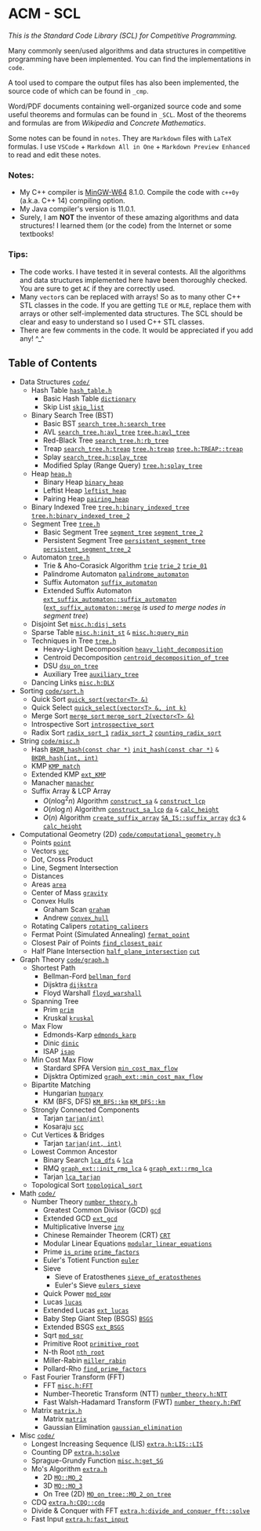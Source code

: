 # ACM - SCL

*This is the Standard Code Library (SCL) for Competitive Programming.*

Many commonly seen/used algorithms and data structures in competitive programming have been implemented. You can find the implementations in `code`.

A tool used to compare the output files has also been implemented, the source code of which can be found in `_cmp`.

Word/PDF documents containing well-organized source code and some useful theorems and formulas can be found in `_SCL`. Most of the theorems and formulas are from *Wikipedia* and *Concrete Mathematics*.

Some notes can be found in `notes`. They are `Markdown` files with `LaTeX` formulas. I use `VSCode` + `Markdown All in One` + `Markdown Preview Enhanced` to read and edit these notes.

### Notes:
- My C++ compiler is [MinGW-W64](https://sourceforge.net/projects/mingw-w64/) 8.1.0. Compile the code with `c++0y` (a.k.a. C++ 14) compiling option.
- My Java compiler's version is 11.0.1.
- Surely, I am **NOT** the inventor of these amazing algorithms and data structures! I learned them (or the code) from the Internet or some textbooks!

### Tips:
- The code works. I have tested it in several contests. All the algorithms and data structures implemented here have been thoroughly checked. You are sure to get `AC` if they are correctly used.
- Many `vector`s can be replaced with arrays! So as to many other C++ STL classes in the code. If you are getting `TLE` or `MLE`, replace them with arrays or other self-implemented data structures. The SCL should be clear and easy to understand so I used C++ STL classes.
- There are few comments in the code. It would be appreciated if you add any! ^_^

## Table of Contents
- Data Structures [`code/`](/code)
    - Hash Table [`hash_table.h`](/code/hash_table.h)
        - Basic Hash Table [`dictionary`](/code/hash_table.h)
        - Skip List [`skip_list`](/code/hash_table.h)
    - Binary Search Tree (BST)
        - Basic BST [`search_tree.h:search_tree`](/code/search_tree.h)
        - AVL [`search_tree.h:avl_tree`](/code/search_tree.h) [`tree.h:avl_tree`](/code/tree.h)
        - Red-Black Tree [`search_tree.h:rb_tree`](/code/search_tree.h)
        - Treap [`search_tree.h:treap`](/code/search_tree.h) [`tree.h:treap`](/code/tree.h) [`tree.h:TREAP::treap`](/code/tree.h)
        - Splay [`search_tree.h:splay_tree`](/code/search_tree.h)
        - Modified Splay (Range Query) [`tree.h:splay_tree`](/code/tree.h)
    - Heap [`heap.h`](/code/heap.h)
        - Binary Heap [`binary_heap`](/code/heap.h)
        - Leftist Heap [`leftist_heap`](/code/heap.h)
        - Pairing Heap [`pairing_heap`](/code/heap.h)
    - Binary Indexed Tree [`tree.h:binary_indexed_tree`](/code/tree.h) [`tree.h:binary_indexed_tree_2`](/code/tree.h)
    - Segment Tree [`tree.h`](/code/tree.h)
        - Basic Segment Tree [`segment_tree`](/code/tree.h) [`segment_tree_2`](/code/tree.h)
        - Persistent Segment Tree [`persistent_segment_tree`](/code/tree.h) [`persistent_segment_tree_2`](/code/tree.h)
    - Automaton [`tree.h`](/code/tree.h)
        - Trie & Aho-Corasick Algorithm [`trie`](/code/tree.h) [`trie_2`](/code/tree.h) [`trie_01`](/code/tree.h)
        - Palindrome Automaton [`palindrome_automaton`](/code/tree.h)
        - Suffix Automaton [`suffix_automaton`](/code/tree.h)
        - Extended Suffix Automaton [`ext_suffix_automaton::suffix_automaton`](/code/tree.h) ([`ext_suffix_automaton::merge`](/code/tree.h) *is used to merge nodes in segment tree*)
    - Disjoint Set [`misc.h:disj_sets`](/code/misc.h)
    - Sparse Table [`misc.h:init_st`](/code/misc.h) `&` [`misc.h:query_min`](/code/misc.h)
    - Techniques in Tree [`tree.h`](/code/tree.h)
        - Heavy-Light Decomposition [`heavy_light_decomposition`](/code/tree.h)
        - Centroid Decomposition [`centroid_decomposition_of_tree`](/code/tree.h)
        - DSU [`dsu_on_tree`](/code/tree.h)
        - Auxiliary Tree [`auxiliary_tree`](/code/tree.h)
    - Dancing Links [`misc.h:DLX`](/code/misc.h)
- Sorting [`code/sort.h`](/code/sort.h)
    - Quick Sort [`quick_sort(vector<T> &)`](/code/sort.h)
    - Quick Select [`quick_select(vector<T> &, int k)`](/code/sort.h)
    - Merge Sort [`merge_sort` `merge_sort_2(vector<T> &)`](/code/sort.h)
    - Introspective Sort [`introspective_sort`](/code/sort.h)
    - Radix Sort [`radix_sort_1`](/code/sort.h) [`radix_sort_2`](/code/sort.h) [`counting_radix_sort`](/code/sort.h)
- String [`code/misc.h`](/code/misc.h)
    - Hash [`BKDR_hash(const char *)`](/code/misc.h) [`init_hash(const char *)`](/code/misc.h) `&` [`BKDR_hash(int, int)`](/code/misc.h)
    - KMP [`KMP_match`](/code/misc.h)
    - Extended KMP [`ext_KMP`](/code/misc.h)
    - Manacher [`manacher`](/code/misc.h)
    - Suffix Array & LCP Array
        - $O(n\log^2 n)$ Algorithm [`construct_sa`](/code/misc.h) `&` [`construct_lcp`](/code/misc.h)
        - $O(n\log n)$ Algorithm [`construct_sa_lcp`](/code/misc.h) [`da`](/code/misc.h) `&` [`calc_height`](/code/misc.h)
        - $O(n)$ Algorithm [`create_suffix_array`](/code/misc.h) [`SA_IS::suffix_array`](/code/misc.h) [`dc3`](/code/misc.h) `&` [`calc_height`](/code/misc.h)
- Computational Geometry (2D) [`code/computational_geometry.h`](/code/computational_geometry.h)
    - Points [`point`](/code/computational_geometry.h)
    - Vectors [`vec`](/code/computational_geometry.h)
    - Dot, Cross Product
    - Line, Segment Intersection
    - Distances
    - Areas [`area`](/code/computational_geometry.h)
    - Center of Mass [`gravity`](/code/computational_geometry.h)
    - Convex Hulls
        - Graham Scan [`graham`](/code/computational_geometry.h)
        - Andrew [`convex_hull`](/code/computational_geometry.h)
    - Rotating Calipers [`rotating_calipers`](/code/computational_geometry.h)
    - Fermat Point (Simulated Annealing) [`fermat_point`](/code/computational_geometry.h)
    - Closest Pair of Points [`find_closest_pair`](/code/computational_geometry.h)
    - Half Plane Intersection [`half_plane_intersection`](/code/computational_geometry.h) [`cut`](/code/computational_geometry.h)
- Graph Theory [`code/graph.h`](/code/graph.h)
    - Shortest Path
        - Bellman-Ford [`bellman_ford`](/code/graph.h)
        - Dijsktra [`dijkstra`](/code/graph.h)
        - Floyd Warshall [`floyd_warshall`](/code/graph.h)
    - Spanning Tree
        - Prim [`prim`](/code/graph.h)
        - Kruskal [`kruskal`](/code/graph.h)
    - Max Flow
        - Edmonds-Karp [`edmonds_karp`](/code/graph.h)
        - Dinic [`dinic`](/code/graph.h)
        - ISAP [`isap`](/code/graph.h)
    - Min Cost Max Flow
        - Stardard SPFA Version [`min_cost_max_flow`](/code/graph.h)
        - Dijsktra Optimized [`graph_ext::min_cost_max_flow`](/code/graph.h)
    - Bipartite Matching
        - Hungarian [`hungary`](/code/graph.h)
        - KM (BFS, DFS) [`KM_BFS::km`](/code/graph.h) [`KM_DFS::km`](/code/graph.h)
    - Strongly Connected Components
        - Tarjan [`tarjan(int)`](/code/graph.h)
        - Kosaraju [`scc`](/code/graph.h)
    - Cut Vertices & Bridges
        - Tarjan [`tarjan(int, int)`](/code/graph.h)
    - Lowest Common Ancestor
        - Binary Search [`lca_dfs`](/code/graph.h) `&` [`lca`](/code/graph.h)
        - RMQ [`graph_ext::init_rmq_lca`](/code/graph.h) `&` [`graph_ext::rmq_lca`](/code/graph.h)
        - Tarjan [`lca_tarjan`](/code/graph.h)
    - Topological Sort [`topological_sort`](/code/graph.h)
- Math [`code/`](/code)
    - Number Theory [`number_theory.h`](/code/number_theory.h)
        - Greatest Common Divisor (GCD) [`gcd`](/code/number_theory.h)
        - Extended GCD [`ext_gcd`](/code/number_theory.h)
        - Multiplicative Inverse [`inv`](/code/number_theory.h)
        - Chinese Remainder Theorem (CRT) [`CRT`](/code/number_theory.h)
        - Modular Linear Equations [`modular_linear_equations`](/code/number_theory.h)
        - Prime [`is_prime`](/code/number_theory.h) [`prime_factors`](/code/number_theory.h)
        - Euler's Totient Function [`euler`](/code/number_theory.h)
        - Sieve
            - Sieve of Eratosthenes [`sieve_of_eratosthenes` ](/code/number_theory.h)
            - Euler's Sieve [`eulers_sieve`](/code/number_theory.h)
        - Quick Power [`mod_pow`](/code/number_theory.h)
        - Lucas [`lucas`](/code/number_theory.h)
        - Extended Lucas [`ext_lucas`](/code/number_theory.h)
        - Baby Step Giant Step (BSGS) [`BSGS`](/code/number_theory.h)
        - Extended BSGS [`ext_BSGS`](/code/number_theory.h)
        - Sqrt [`mod_sqr`](/code/number_theory.h)
        - Primitive Root [`primitive_root`](/code/number_theory.h)
        - N-th Root [`nth_root`](/code/number_theory.h)
        - Miller-Rabin [`miller_rabin`](/code/number_theory.h)
        - Pollard-Rho [`find_prime_factors`](/code/number_theory.h)
    - Fast Fourier Transform (FFT)
        - FFT [`misc.h:FFT`](/code/misc.h)
        - Number-Theoretic Transform (NTT) [`number_theory.h:NTT`](/code/number_theory.h)
        - Fast Walsh-Hadamard Transform (FWT) [`number_theory.h:FWT`](/code/number_theory.h)
    - Matrix [`matrix.h`](/code/matrix.h)
        - Matrix [`matrix`](/code/matrix.h)
        - Gaussian Elimination [`gaussian_elimination`](/code/matrix.h)
- Misc [`code/`](/code)
    - Longest Increasing Sequence (LIS) [`extra.h:LIS::LIS`](/code/extra.h)
    - Counting DP [`extra.h:solve`](/code/extra.h)
    - Sprague-Grundy Function [`misc.h:get_SG`](/code/misc.h)
    - Mo's Algorithm [`extra.h`](/code/extra.h)
        - 2D [`MO::MO_2`](/code/extra.h)
        - 3D [`MO::MO_3`](/code/extra.h)
        - On Tree (2D) [`MO_on_tree::MO_2_on_tree`](/code/extra.h)
    - CDQ [`extra.h:CDQ::cdq`](/code/extra.h)
    - Divide & Conquer with FFT [`extra.h:divide_and_conquer_fft::solve`](/code/extra.h)
    - Fast Input [`extra.h:fast_input`](/code/extra.h)
